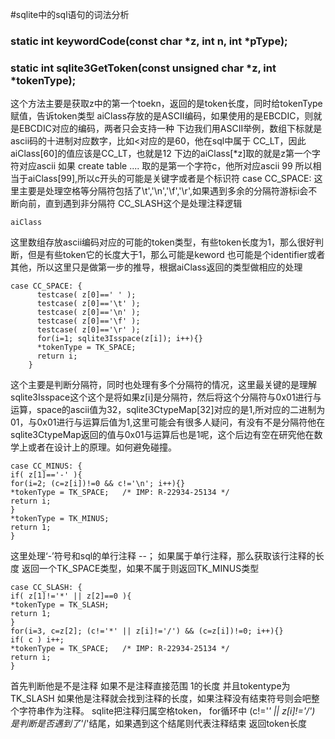 #sqlite中的sql语句的词法分析

### static int keywordCode(const char *z, int n, int *pType); 
### static int sqlite3GetToken(const unsigned char *z, int *tokenType);
这个方法主要是获取z中的第一个toekn，返回的是token长度，同时给tokenType赋值，告诉token类型
aiClass存放的是ASCII编码，如果使用的是EBCDIC，则就是EBCDIC对应的编码，两者只会支持一种
下边我们用ASCII举例，数组下标就是ascii码的十进制对应数字，比如<对应的是60，他在sql中属于 CC_LT，因此
aiClass[60]的值应该是CC_LT，也就是12
下边的aiClass[*z]取的就是z第一个字符对应ascii 如果 create table .... 取的是第一个字符c，他所对应ascii
99 所以相当于aiClass[99],所以c开头的可能是关键字或者是个标识符
case CC_SPACE:
这里主要是处理空格等分隔符包括了\t','\n','\f','\r',如果遇到多余的分隔符游标i会不断向前，直到遇到非分隔符
CC_SLASH这个是处理注释逻辑

```
aiClass
```
这里数组存放ascii编码对应的可能的token类型，有些token长度为1，那么很好判断，但是有些token它的长度大于1，那么可能是keword 也可能是个identifier或者其他，所以这里只是做第一步的推导，根据aiClass返回的类型做相应的处理

```
case CC_SPACE: {
      testcase( z[0]==' ' );
      testcase( z[0]=='\t' );
      testcase( z[0]=='\n' );
      testcase( z[0]=='\f' );
      testcase( z[0]=='\r' );
      for(i=1; sqlite3Isspace(z[i]); i++){}
      *tokenType = TK_SPACE;
      return i;
    }
```
这个主要是判断分隔符，同时也处理有多个分隔符的情况，这里最关键的是理解sqlite3Isspace这个这个是将如果z[i]是分隔符，然后将这个分隔符与0x01进行与运算，space的ascii值为32，sqlite3CtypeMap[32]对应的是1,所对应的二进制为01，与0x01进行与运算后值为1,这里可能会有很多人疑问，有没有不是分隔符他在sqlite3CtypeMap返回的值与0x01与运算后也是1呢，这个后边有空在研究他在数学上或者在设计上的原理。如何避免碰撞。

```
case CC_MINUS: {
if( z[1]=='-' ){
for(i=2; (c=z[i])!=0 && c!='\n'; i++){}
*tokenType = TK_SPACE;   /* IMP: R-22934-25134 */
return i;
}
*tokenType = TK_MINUS;
return 1;
}
```
这里处理‘-’符号和sql的单行注释 --；
如果属于单行注释，那么获取该行注释的长度 返回一个TK_SPACE类型，如果不属于则返回TK_MINUS类型
```
case CC_SLASH: {
if( z[1]!='*' || z[2]==0 ){
*tokenType = TK_SLASH;
return 1;
}
for(i=3, c=z[2]; (c!='*' || z[i]!='/') && (c=z[i])!=0; i++){}
if( c ) i++;
*tokenType = TK_SPACE;   /* IMP: R-22934-25134 */
return i;
}
```
首先判断他是不是注释 如果不是注释直接范围 1的长度 并且tokentype为TK_SLASH
如果他是注释就会找到注释的长度，如果注释没有结束符号则会吧整个字符串作为注释。
sqlite把注释归属空格token，
for循环中 (c!='*' || z[i]!='/') 是判断是否遇到了'*/'结尾，如果遇到这个结尾则代表注释结束
返回token长度

